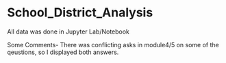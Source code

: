 # School_District_Analysis

All data was done in Jupyter Lab/Notebook 

Some Comments- There was conflicting asks in module4/5 on some of the qeustions, so I displayed both answers. 
